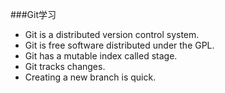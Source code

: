 ###Git学习
- Git is a distributed version control system.
- Git is free software distributed under the GPL.
- Git has a mutable index called stage.
- Git tracks changes.
- Creating a new branch is quick.
